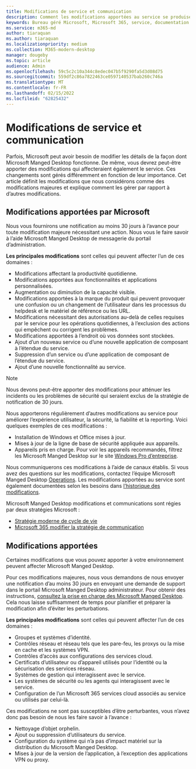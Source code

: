 ```yaml
---
title: Modifications de service et communication
description: Comment les modifications apportées au service se produisent et sont communiquées
keywords: Bureau géré Microsoft, Microsoft 365, service, documentation
ms.service: m365-md
author: tiaraquan
ms.author: tiaraquan
ms.localizationpriority: medium
ms.collection: M365-modern-desktop
manager: dougeby
ms.topic: article
audience: Admin
ms.openlocfilehash: 59c5c2c10a344c8edec047b5f9290fa5d3d08d75
ms.sourcegitcommit: 559df2c86a7822463ce0597140537bab260c746a
ms.translationtype: MT
ms.contentlocale: fr-FR
ms.lasthandoff: 02/15/2022
ms.locfileid: "62825432"
---
```

# <a name="service-changes-and-communication"></a>Modifications de service et communication

Parfois, Microsoft peut avoir besoin de modifier les détails de la façon dont Microsoft Manged Desktop fonctionne. De même, vous devrez peut-être apporter des modifications qui affecteraient également le service. Ces changements sont gérés différemment en fonction de leur importance. Cet article définit les modifications que nous considérons comme des modifications majeures et explique comment les gérer par rapport à d’autres modifications.

## <a name="changes-made-by-microsoft"></a>Modifications apportées par Microsoft

Nous vous fournirons une notification au moins 30 jours à l’avance pour toute modification majeure nécessitant une action. Nous vous le faire savoir à l’aide Microsoft Manged Desktop de messagerie du portail d’administration.

**Les principales modifications** sont celles qui peuvent affecter l’un de ces domaines :

- Modifications affectant la productivité quotidienne.
- Modifications apportées aux fonctionnalités et applications personnalisées.
- Augmentation ou diminution de la capacité visible.
- Modifications apportées à la  marque du produit qui peuvent provoquer une confusion ou un changement de l’utilisateur dans les processus du helpdesk et le matériel de référence ou les URL.
- Modifications nécessitant des autorisations au-delà de celles requises par le service pour les opérations quotidiennes, à l’exclusion des actions qui empêchent ou corrigent les problèmes.
- Modifications apportées à l’endroit où vos données sont stockées.
- Ajout d’un nouveau service ou d’une nouvelle application de composant à l’étendue du service.
- Suppression d’un service ou d’une application de composant de l’étendue du service.
- Ajout d’une nouvelle fonctionnalité au service.

> [!NOTE]
> Nous devons peut-être apporter des modifications pour atténuer les incidents ou les problèmes de sécurité qui seraient exclus de la stratégie de notification de 30 jours.

Nous apporterons régulièrement d’autres modifications au service pour améliorer l’expérience utilisateur, la sécurité, la fiabilité et la reporting. Voici quelques exemples de ces modifications :

- Installation de Windows et Office mises à jour.
- Mises à jour de la ligne de base de sécurité appliquée aux appareils.
- Appareils pris en charge. Pour voir les appareils recommandés, filtrez les Microsoft Manged Desktop sur le site [Windows Pro d’entreprise](https://www.microsoft.com/windows/business/devices).

Nous communiquerons ces modifications à l’aide de canaux établis. Si vous avez des questions sur les modifications, contactez l’équipe Microsoft Manged Desktop [Operations](../working-with-managed-desktop/admin-support.md). Les modifications apportées au service sont également documentées selon les besoins dans [l’historique des modifications](../change-history-managed-desktop.md).

Microsoft Manged Desktop modifications et communications sont régies par deux stratégies Microsoft :

- [Stratégie moderne de cycle de vie](https://support.microsoft.com/help/30881/modern-lifecycle-policy)
- [Microsoft 365 modifier la stratégie de communication](/office365/admin/manage/message-center)

## <a name="changes-you-make"></a>Modifications apportées

Certaines modifications que vous pouvez apporter à votre environnement peuvent affecter Microsoft Manged Desktop.

Pour ces modifications majeures, nous vous demandons de nous envoyer une notification d’au moins 30 jours en envoyant une demande de support dans le portail Microsoft Manged Desktop administrateur. Pour obtenir des instructions, [consultez la prise en charge des Microsoft Manged Desktop](../working-with-managed-desktop/admin-support.md). Cela nous laisse suffisamment de temps pour planifier et préparer la modification afin d’éviter les perturbations.

**Les principales modifications** sont celles qui peuvent affecter l’un de ces domaines :

- Groupes et systèmes d’identité.
- Contrôles réseau et réseau tels que les pare-feu, les proxys ou la mise en cache et les systèmes VPN.
- Contrôles d’accès aux configurations des services cloud.
- Certificats d’utilisateur ou d’appareil utilisés pour l’identité ou la sécurisation des services réseau.
- Systèmes de gestion qui interagissent avec le service.
- Les systèmes de sécurité ou les agents qui interagissent avec le service.
- Configuration de l’un Microsoft 365 services cloud associés au service ou utilisés par celui-là.

Ces modifications ne sont pas susceptibles d’être perturbantes, vous n’avez donc pas besoin de nous les faire savoir à l’avance :

- Nettoyage d’objet orphelin.
- Ajout ou suppression d’utilisateurs du service.
- Configuration du système qui n’a pas d’impact matériel sur la distribution du Microsoft Manged Desktop.
- Mises à jour de la version de l’application, à l’exception des applications VPN ou proxy.
